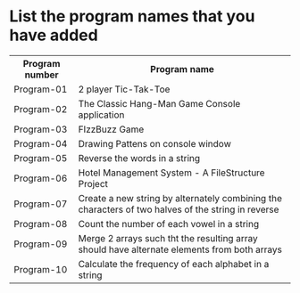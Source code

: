 <h1> List the program names that you have added</h1>
<table align="center">
<tr>
	<th>Program number</th> <th>Program name</th>
</tr>
<tr>
	<td>Program-01 </td> <td>2 player Tic-Tak-Toe</td>
</tr>
<tr>
	<td>Program-02 </td> <td>The Classic Hang-Man Game Console application</td>
</tr>
<tr>
	<td>Program-03 </td> <td>FIzzBuzz Game </td>
</tr>
<tr>
	<td>Program-04 </td> <td>Drawing Pattens on console window </td>
</tr>
<tr>
	<td>Program-05 </td> <td>Reverse the words in a string</td>
</tr>
<tr>
	<td>Program-06 </td> <td>Hotel Management System - A FileStructure Project </td>
</tr>
<tr>
	<td>Program-07 </td> <td>Create a new string by alternately combining the characters of two halves of the string in reverse
</td>
</tr>
<tr>
	<td>Program-08 </td> <td>Count the number of each vowel in a string</td>
</tr>
<tr>
	<td>Program-09 </td> <td>Merge 2 arrays such tht the resulting array should have alternate elements from both arrays
</td>
</tr>
<tr>
	<td>Program-10 </td> <td> Calculate the frequency of each alphabet in a string</td>
</tr>

</table>
